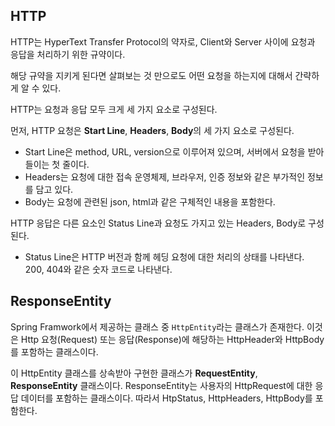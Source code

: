 ## HTTP

HTTP는 HyperText Transfer Protocol의 약자로, Client와 Server 사이에 요청과 응답을 처리하기 위한 규약이다.

해당 규약을 지키게 된다면 살펴보는 것 만으로도 어떤 요청을 하는지에 대해서 간략하게 알 수 있다.

HTTP는 요청과 응답 모두 크게 세 가지 요소로 구성된다.



먼저, HTTP 요청은 **Start Line**, **Headers**, **Body**의 세 가지 요소로 구성된다.

- Start Line은 method, URL, version으로 이루어져 있으며, 서버에서 요청을 받아들이는 첫 줄이다.
- Headers는 요청에 대한 접속 운영체제, 브라우저, 인증 정보와 같은 부가적인 정보를 담고 있다.
- Body는 요청에 관련된 json, html과 같은 구체적인 내용을 포함한다.

HTTP 응답은 다른 요소인 Status Line과 요청도 가지고 있는 Headers, Body로 구성된다.

- Status Line은 HTTP 버전과 함께 헤딩 요청에 대한 처리의 상태를 나타낸다. 200, 404와 같은 숫자 코드로 나타낸다.





## ResponseEntity

Spring Framwork에서 제공하는 클래스 중 `HttpEntity`라는 클래스가 존재한다. 이것은 Http 요청(Request) 또는 응답(Response)에 해당하는 HttpHeader와 HttpBody를 포함하는 클래스이다.

이 HttpEntity 클래스를 상속받아 구현한 클래스가 **RequestEntity**, **ResponseEntity** 클래스이다. ResponseEntity는 사용자의 HttpRequest에 대한 응답 데이터를 포함하는 클래스이다. 따라서 HtpStatus, HttpHeaders, HttpBody를 포함한다.

